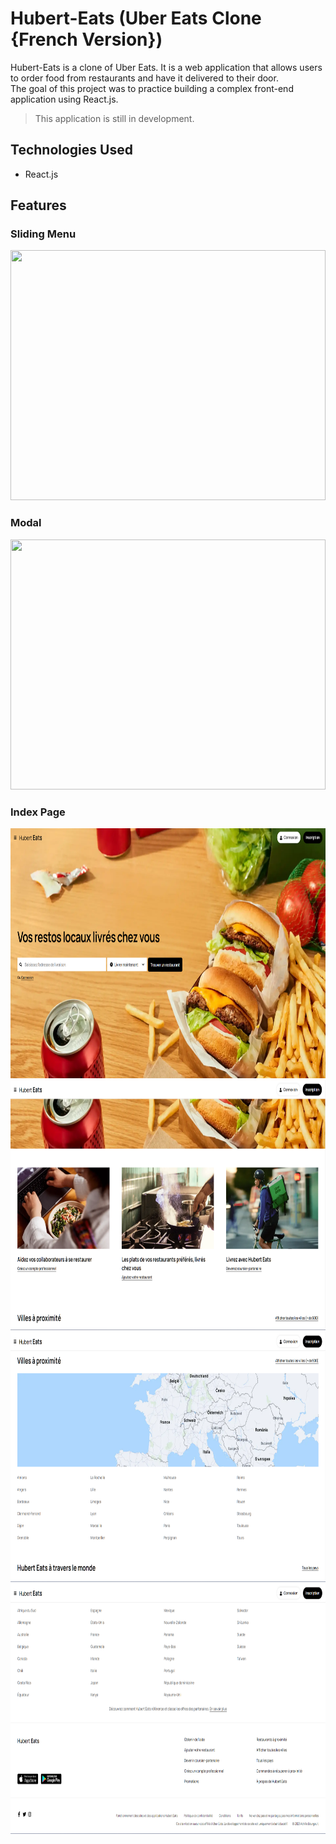 # Hubert-Eats (Uber Eats Clone {French Version})

Hubert-Eats is a clone of Uber Eats. It is a web application that allows users to order food from restaurants and have it delivered to their door.
</br>The goal of this project was to practice building a complex front-end application using React.js.

> This application is still in development.

## Technologies Used

- React.js

## Features

### Sliding Menu

<img src="/doc_assets/sliding_menu.gif" width="100%" height="400" />

### Modal

<img src="/doc_assets/modal.gif" width="100%" height="400" />

### Index Page
<img src="/doc_assets/index_1.png" width="100%" height="400" />
<img src="/doc_assets/index_2.png" width="100%" height="400" />
<img src="/doc_assets/index_3.png" width="100%" height="400" />
<img src="/doc_assets/index_4.png" width="100%" height="400" />


